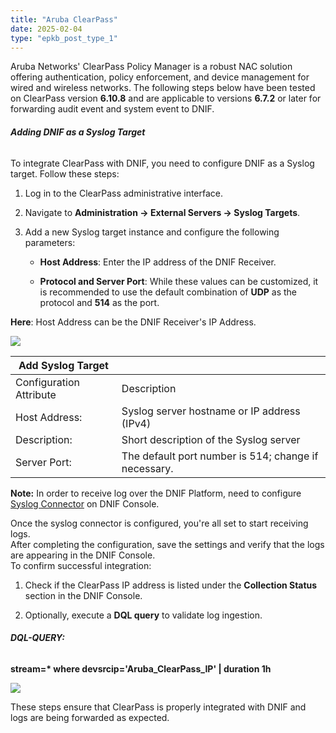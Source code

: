 ```yaml
---
title: "Aruba ClearPass"
date: 2025-02-04
type: "epkb_post_type_1"
---
```


Aruba Networks' ClearPass Policy Manager is a robust NAC solution offering authentication, policy enforcement, and device management for wired and wireless networks. The following steps below have been tested on ClearPass version **6.10.8** and are applicable to versions **6.7.2** or later for forwarding audit event and system event to DNIF.

###### **Adding DNIF as a Syslog Target**

To integrate ClearPass with DNIF, you need to configure DNIF as a Syslog target. Follow these steps:

1. Log in to the ClearPass administrative interface.

3. Navigate to **Administration → External Servers → Syslog Targets**.

5. Add a new Syslog target instance and configure the following parameters:
    - **Host Address**: Enter the IP address of the DNIF Receiver.
    
    - **Protocol and Server Port**: While these values can be customized, it is recommended to use the default combination of **UDP** as the protocol and **514** as the port.

**Here**: Host Address can be the DNIF Receiver\'s IP Address.

![](./Aruba-image/AD_4nXfbGp9PU_X7t76hicS9ihbYCl0lSAAzjRmhLzdlkm6eBm4tzZnB4DGgdgKvD6hDaboagsa73d_m7hlPbvKolc5j_HNisJMXkBlqxUpuw8eEzXi9tjc9MZoa11rm6tUjb9NFzPCT-A)

| **Add Syslog Target** |  |
| --- | --- |
| Configuration Attribute | Description |
| Host Address: | Syslog server hostname or IP address (IPv4) |
| Description: | Short description of the Syslog server |
| Server Port: | The default port number is 514; change if necessary.    |

**Note:** In order to receive log over the DNIF Platform, need to configure [Syslog Connector](https://dnif.it/kb/connectors/supported-connectors/syslog/) on DNIF Console.

Once the syslog connector is configured, you're all set to start receiving logs.  
After completing the configuration, save the settings and verify that the logs are appearing in the DNIF Console.  
To confirm successful integration:

1. Check if the ClearPass IP address is listed under the **Collection Status** section in the DNIF Console.

3. Optionally, execute a **DQL query** to validate log ingestion.

###### **DQL-QUERY:**

**stream=\* where devsrcip='Aruba\_ClearPass\_IP' | duration 1h**

![](./Aruba-image/AD_4nXd8QECe2pzHOPVyFHmsTwreTO8Gx39iyjVshCFnQmQYI-jDHKTh1XjA9iCSg6OWybqLjj8ILTF1J16sf3PwvwW4qJhSSA5heQAhaXlPPe-1ysGmwDpiw9-KWMcfh-D60oRrozWuGA)

These steps ensure that ClearPass is properly integrated with DNIF and logs are being forwarded as expected.

